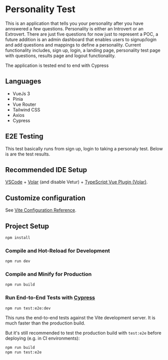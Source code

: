 # Personality Test

This is an application that tells you your personality after you have annswered a few questions. Personality is either an Introvert or an Extrovert. There are just five questions for now just to represent a POC, a future addition is an admin dashboard that enables users to signup/login and add questions and mappings to define a personality. Current functionality includes, sign up, login, a landing page, personality test page with questions, results page and logout functionality. 

The application is tested end to end with Cypress

## Languages

- VueJs 3
- Pinia
- Vue Router
- Tailwind CSS
- Axios
- Cypress

## E2E Testing

This test basically runs from sign up, login to taking a personaly test. Below is are the test results.


## Recommended IDE Setup

[VSCode](https://code.visualstudio.com/) + [Volar](https://marketplace.visualstudio.com/items?itemName=Vue.volar) (and disable Vetur) + [TypeScript Vue Plugin (Volar)](https://marketplace.visualstudio.com/items?itemName=Vue.vscode-typescript-vue-plugin).

## Customize configuration

See [Vite Configuration Reference](https://vitejs.dev/config/).

## Project Setup

```sh
npm install
```

### Compile and Hot-Reload for Development

```sh
npm run dev
```

### Compile and Minify for Production

```sh
npm run build
```

### Run End-to-End Tests with [Cypress](https://www.cypress.io/)

```sh
npm run test:e2e:dev
```

This runs the end-to-end tests against the Vite development server.
It is much faster than the production build.

But it's still recommended to test the production build with `test:e2e` before deploying (e.g. in CI environments):

```sh
npm run build
npm run test:e2e
```
